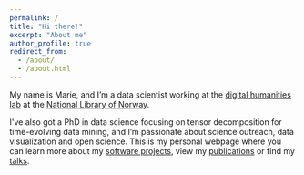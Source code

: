 ```yaml
---
permalink: /
title: "Hi there!"
excerpt: "About me"
author_profile: true
redirect_from: 
  - /about/
  - /about.html
---
```


My name is Marie, and I’m a data scientist working at the [digital humanities lab](https://nb.no/dhlab) at the [National Library of Norway](https://nb.no/).

I've also got a PhD in data science focusing on tensor decomposition for time-evolving data mining, and I’m passionate about science outreach, data visualization and open science. This is my personal webpage where you can learn more about my [software projects](software), view my [publications](publications) or find my [talks](talks). 
